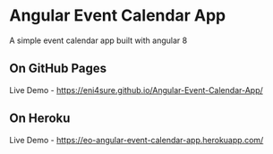# Angular Event Calendar App

A simple event calendar app built with angular 8


## On GitHub Pages

Live Demo - https://eni4sure.github.io/Angular-Event-Calendar-App/

## On Heroku

Live Demo - https://eo-angular-event-calendar-app.herokuapp.com/
